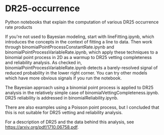 # DR25-occurrence
Python notebooks that explain the computation of various DR25 occurrence rate products

If you're not used to Bayesian modeling, start with lineFitting.ipynb, which introduces the concepts in the context of fitting a line to data.  Then work through binomialPointProcessConstantRate.ipynb and binomialPointProcessVariableRate.ipynb, which apply these techniques to a binomial point process in 2D as a warmup to DR25 vetting completeness and reliability analysis.  As checked in, binomialPointProcessVariableRate.ipynb detects a barely-resolved signal of reduced probability in the lower right corner.  You can try other models which have more obvious signals if you run the notebook.

The Bayesian approach using a binomial point process is applied to DR25 analysis in the relatively simple case of binomialVettingCompleteness.ipynb.  DR25 reliability is addressed in binomialReliability.ipynb.

There are also examples using a Poisson point process, but I concluded that this is not suitable for DR25 vetting and reliability analysis.

For a description of DR25 and the data behind this analysis, see https://arxiv.org/pdf/1710.06758.pdf.
